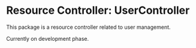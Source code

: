 # Resource Controller: UserController

This package is a resource controller related to user management.

Currently on development phase.
